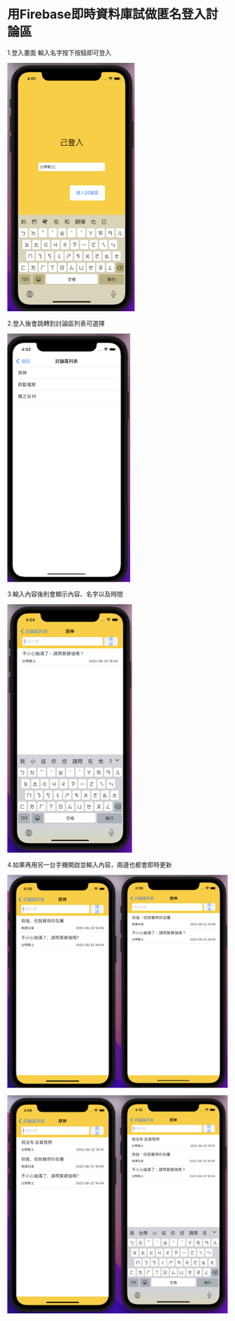 # 用Firebase即時資料庫試做匿名登入討論區

1.登入畫面 輸入名字按下按鈕即可登入

![image](https://github.com/JackyeeHan/testAnonymousDiscussionForum/blob/main/LoginPage.png)

2.登入後會跳轉到討論區列表可選擇

![image](https://github.com/JackyeeHan/testAnonymousDiscussionForum/blob/main/ForumListPage.png)

3.輸入內容後則會顯示內容、名字以及時間

![image](https://github.com/JackyeeHan/testAnonymousDiscussionForum/blob/main/ForumTest-1.png)

4.如果再用另一台手機開啟並輸入內容，兩邊也都會即時更新

![image](https://github.com/JackyeeHan/testAnonymousDiscussionForum/blob/main/Forum1.png)


![image](https://github.com/JackyeeHan/testAnonymousDiscussionForum/blob/main/Forum2.png)
